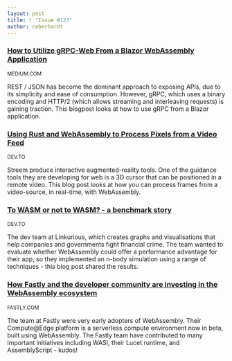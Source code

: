 ```yaml
---
layout: post
title: ! "Issue #123"
author: ceberhardt
---
```


### [How to Utilize gRPC-Web From a Blazor WebAssembly Application](https://medium.com/@waelkdouh/how-to-utilize-grpc-web-from-a-blazor-webassembly-application-e8313444f75b)

<small>MEDIUM.COM</small>

REST / JSON has become the dominant approach to exposing APIs, due to its simplicity and ease of consumption. However, gRPC, which uses a binary encoding and HTTP/2 (which allows streaming and interleaving requests) is gaining traction. This blogpost looks at how to use gRPC from a Blazor application.

### [Using Rust and WebAssembly to Process Pixels from a Video Feed](https://dev.to/fallenstedt/using-rust-and-webassembly-to-process-pixels-from-a-video-feed-4hhg)

<small>DEV.TO</small>

Streem produce interactive augmented-reality tools. One of the guidance tools they are developing for web is a 3D cursor that can be positioned in a remote video. This blog post looks at how you can process frames from a video-source, in real-time, with WebAssembly.

### [To WASM or not to WASM? - a benchmark story](https://dev.to/linkuriousdev/to-wasm-or-not-to-wasm-3803)

<small>DEV.TO</small>

The dev team at Linkurious, which creates graphs and visualisations that help companies and governments fight financial crime. The team wanted to evaluate whether WebAssembly could offer a performance advantage for their app, so they implemented an n-body simulation using a range of techniques - this blog post shared the results.

### [How Fastly and the developer community are investing in the WebAssembly ecosystem](https://www.fastly.com/blog/how-fastly-and-developer-community-invest-in-webassembly-ecosystem)

<small>FASTLY.COM</small>

The team at Fastly were very early adopters of WebAssembly. Their Compute@Edge platform is a serverless compute environment now in beta, built using WebAssembly. The Fastly team have contributed to many important initiatives including WASI, their Lucet runtime, and AssemblyScript - kudos!